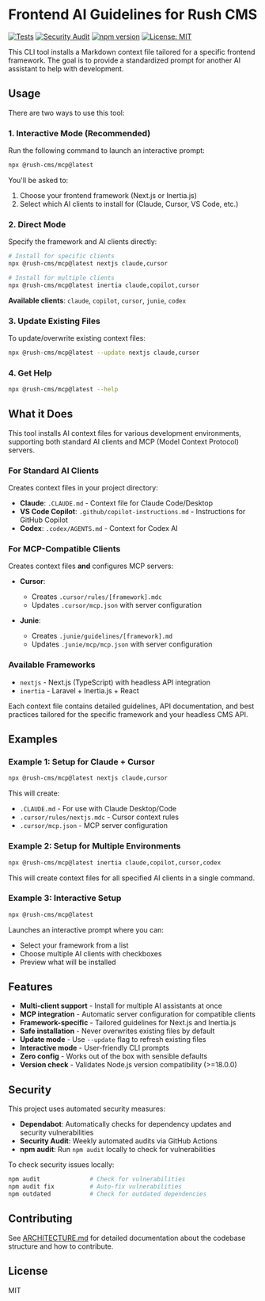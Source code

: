 # Frontend AI Guidelines for Rush CMS

[![Tests](https://github.com/rush-cms/mcp/actions/workflows/test.yml/badge.svg)](https://github.com/rush-cms/mcp/actions/workflows/test.yml)
[![Security Audit](https://github.com/rush-cms/mcp/actions/workflows/security-audit.yml/badge.svg)](https://github.com/rush-cms/mcp/actions/workflows/security-audit.yml)
[![npm version](https://img.shields.io/npm/v/@rush-cms/mcp.svg)](https://www.npmjs.com/package/@rush-cms/mcp)
[![License: MIT](https://img.shields.io/badge/License-MIT-yellow.svg)](https://opensource.org/licenses/MIT)

This CLI tool installs a Markdown context file tailored for a specific frontend framework. The goal is to provide a standardized prompt for another AI assistant to help with development.

## Usage

There are two ways to use this tool:

### 1. Interactive Mode (Recommended)

Run the following command to launch an interactive prompt:

```bash
npx @rush-cms/mcp@latest
```

You'll be asked to:
1. Choose your frontend framework (Next.js or Inertia.js)
2. Select which AI clients to install for (Claude, Cursor, VS Code, etc.)

### 2. Direct Mode

Specify the framework and AI clients directly:

```bash
# Install for specific clients
npx @rush-cms/mcp@latest nextjs claude,cursor

# Install for multiple clients
npx @rush-cms/mcp@latest inertia claude,copilot,cursor
```

**Available clients**: `claude`, `copilot`, `cursor`, `junie`, `codex`

### 3. Update Existing Files

To update/overwrite existing context files:

```bash
npx @rush-cms/mcp@latest --update nextjs claude,cursor
```

### 4. Get Help

```bash
npx @rush-cms/mcp@latest --help
```

## What it Does

This tool installs AI context files for various development environments, supporting both standard AI clients and MCP (Model Context Protocol) servers.

### For Standard AI Clients

Creates context files in your project directory:

- **Claude**: `.CLAUDE.md` - Context file for Claude Code/Desktop
- **VS Code Copilot**: `.github/copilot-instructions.md` - Instructions for GitHub Copilot
- **Codex**: `.codex/AGENTS.md` - Context for Codex AI

### For MCP-Compatible Clients

Creates context files **and** configures MCP servers:

- **Cursor**:
  - Creates `.cursor/rules/[framework].mdc`
  - Updates `.cursor/mcp.json` with server configuration

- **Junie**:
  - Creates `.junie/guidelines/[framework].md`
  - Updates `.junie/mcp/mcp.json` with server configuration

### Available Frameworks

- `nextjs` - Next.js (TypeScript) with headless API integration
- `inertia` - Laravel + Inertia.js + React

Each context file contains detailed guidelines, API documentation, and best practices tailored for the specific framework and your headless CMS API.

## Examples

### Example 1: Setup for Claude + Cursor

```bash
npx @rush-cms/mcp@latest nextjs claude,cursor
```

This will create:
- `.CLAUDE.md` - For use with Claude Desktop/Code
- `.cursor/rules/nextjs.mdc` - Cursor context rules
- `.cursor/mcp.json` - MCP server configuration

### Example 2: Setup for Multiple Environments

```bash
npx @rush-cms/mcp@latest inertia claude,copilot,cursor,codex
```

This will create context files for all specified AI clients in a single command.

### Example 3: Interactive Setup

```bash
npx @rush-cms/mcp@latest
```

Launches an interactive prompt where you can:
- Select your framework from a list
- Choose multiple AI clients with checkboxes
- Preview what will be installed

## Features

- **Multi-client support** - Install for multiple AI assistants at once
- **MCP integration** - Automatic server configuration for compatible clients
- **Framework-specific** - Tailored guidelines for Next.js and Inertia.js
- **Safe installation** - Never overwrites existing files by default
- **Update mode** - Use `--update` flag to refresh existing files
- **Interactive mode** - User-friendly CLI prompts
- **Zero config** - Works out of the box with sensible defaults
- **Version check** - Validates Node.js version compatibility (>=18.0.0)

## Security

This project uses automated security measures:

- **Dependabot**: Automatically checks for dependency updates and security vulnerabilities
- **Security Audit**: Weekly automated audits via GitHub Actions
- **npm audit**: Run `npm audit` locally to check for vulnerabilities

To check security issues locally:

```bash
npm audit              # Check for vulnerabilities
npm audit fix          # Auto-fix vulnerabilities
npm outdated           # Check for outdated dependencies
```

## Contributing

See [ARCHITECTURE.md](./ARCHITECTURE.md) for detailed documentation about the codebase structure and how to contribute.

## License

MIT